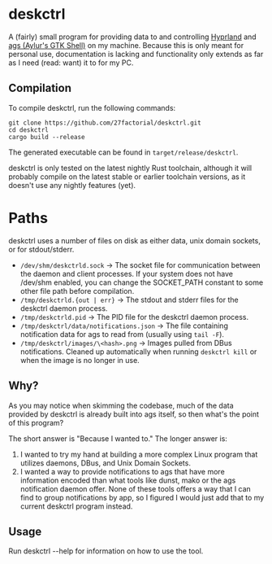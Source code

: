 # deskctrl

A (fairly) small program for providing data to and controlling 
[Hyprland](https://github.com/hyprwm/Hyprland) and 
[ags (Aylur's GTK Shell)](https://github.com/Aylur/ags)  on my machine. Because this is only meant 
for personal use, documentation is lacking and functionality only extends as far as I need (read: 
want) it to for my PC.

## Compilation

To compile deskctrl, run the following commands:

```shell
git clone https://github.com/27factorial/deskctrl.git
cd deskctrl
cargo build --release
```
The generated executable can be found in `target/release/deskctrl`.

deskctrl is only tested on the latest nightly Rust toolchain, although it will probably compile on 
the latest stable or earlier toolchain versions, as it doesn't use any nightly features (yet).

# Paths
deskctrl uses a number of files on disk as either data, unix domain sockets, or for stdout/stderr.

- `/dev/shm/deskctrld.sock` -> The socket file for communication between the daemon and client 
  processes. If your system does not have /dev/shm enabled, you can change the SOCKET_PATH constant
  to some other file path before compilation.
- `/tmp/deskctrld.{out | err}` -> The stdout and stderr files for the deskctrl daemon process.
- `/tmp/deskctrld.pid` -> The PID file for the deskctrl daemon process.
- `/tmp/deskctrl/data/notifications.json` -> The file containing notification data for ags to read 
    from (usually using `tail -F`).
- `/tmp/deskctrl/images/\<hash>.png` -> Images pulled from DBus notifications. Cleaned up
   automatically when running `deskctrl kill` or when the image is no longer in use.

## Why?
As you may notice when skimming the codebase, much of the data provided by deskctrl is already built
into ags itself, so then what's the point of this program?

The short answer is "Because I wanted to." The longer answer is:
1. I wanted to try my hand at building a more complex Linux program that utilizes daemons, DBus, 
   and Unix Domain Sockets.
2. I wanted a way to provide notifications to ags that have more information encoded than what tools
   like dunst, mako or the ags notification daemon offer. None of these tools offers a way that I 
   can find to group notifications by app, so I figured I would just add that to my current
   deskctrl program instead.

## Usage
Run deskctrl --help for information on how to use the tool.